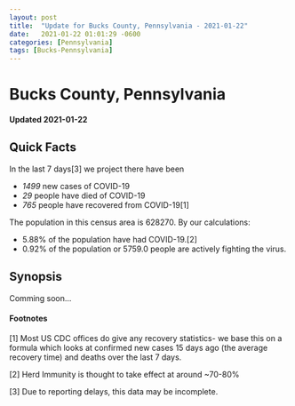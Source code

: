 ```yaml
---
layout: post
title:  "Update for Bucks County, Pennsylvania - 2021-01-22"
date:   2021-01-22 01:01:29 -0600
categories: [Pennsylvania]
tags: [Bucks-Pennsylvania]
---
```


# Bucks County, Pennsylvania
#### Updated 2021-01-22

## Quick Facts

In the last 7 days[3] we project there have been
- *1499* new cases of COVID-19
- *29* people have died of COVID-19
- *765* people have recovered from COVID-19[1]

The population in this census area is 628270. By our calculations:
- 5.88% of the population have had COVID-19.[2]
- 0.92% of the population or 5759.0 people are actively fighting the virus.

## Synopsis

Comming soon...


#### Footnotes

[1] Most US CDC offices do give any recovery statistics- we base this on a formula which looks at confirmed new cases
15 days ago (the average recovery time) and deaths over the last 7 days.

[2] Herd Immunity is thought to take effect at around ~70-80%

[3] Due to reporting delays, this data may be incomplete.
 
    